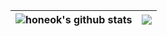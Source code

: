 <div align="center">

| <img src="https://github-readme-stats.vercel.app/api?username=honeok&show_icons=true&include_all_commits=true&theme=vue&hide_border=true&hide=contribs" alt="honeok's github stats" /> | <img src="https://github-readme-stats.vercel.app/api/top-langs/?username=honeok&layout=compact&theme=vue&hide_border=true&hide=javascript,html,css" /> |
| ------------- | ------------- |

</div>